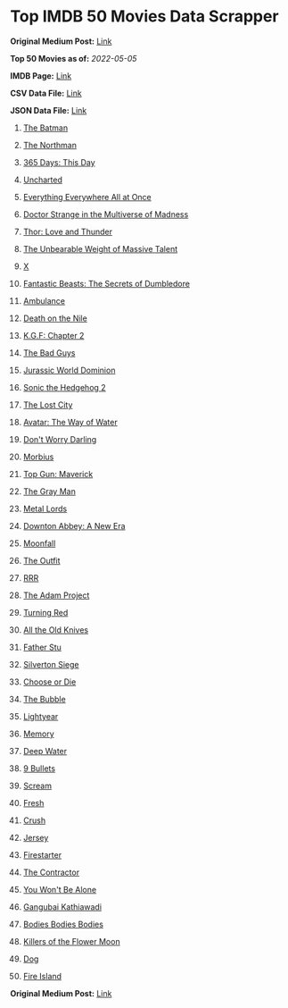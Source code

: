 # Top IMDB 50 Movies Data Scrapper

**Original Medium Post:** [Link](https://medium.com/@nishantsahoo/which-movie-should-i-watch-5c83a3c0f5b1) 

**Top 50 Movies as of:** _2022-05-05_

**IMDB Page:** [Link](http://www.imdb.com/search/title?release_date=2022,2022&title_type=feature)

**CSV Data File:** [Link](/Data/data.csv)

**JSON Data File:** [Link](/Data/data.json)

1. [The Batman](https://www.imdb.com/title/tt1877830/?ref_=adv_li_tt)

2. [The Northman](https://www.imdb.com/title/tt11138512/?ref_=adv_li_tt)

3. [365 Days: This Day](https://www.imdb.com/title/tt12996154/?ref_=adv_li_tt)

4. [Uncharted](https://www.imdb.com/title/tt1464335/?ref_=adv_li_tt)

5. [Everything Everywhere All at Once](https://www.imdb.com/title/tt6710474/?ref_=adv_li_tt)

6. [Doctor Strange in the Multiverse of Madness](https://www.imdb.com/title/tt9419884/?ref_=adv_li_tt)

7. [Thor: Love and Thunder](https://www.imdb.com/title/tt10648342/?ref_=adv_li_tt)

8. [The Unbearable Weight of Massive Talent](https://www.imdb.com/title/tt11291274/?ref_=adv_li_tt)

9. [X](https://www.imdb.com/title/tt13560574/?ref_=adv_li_tt)

10. [Fantastic Beasts: The Secrets of Dumbledore](https://www.imdb.com/title/tt4123432/?ref_=adv_li_tt)

11. [Ambulance](https://www.imdb.com/title/tt4998632/?ref_=adv_li_tt)

12. [Death on the Nile](https://www.imdb.com/title/tt7657566/?ref_=adv_li_tt)

13. [K.G.F: Chapter 2](https://www.imdb.com/title/tt10698680/?ref_=adv_li_tt)

14. [The Bad Guys](https://www.imdb.com/title/tt8115900/?ref_=adv_li_tt)

15. [Jurassic World Dominion](https://www.imdb.com/title/tt8041270/?ref_=adv_li_tt)

16. [Sonic the Hedgehog 2](https://www.imdb.com/title/tt12412888/?ref_=adv_li_tt)

17. [The Lost City](https://www.imdb.com/title/tt13320622/?ref_=adv_li_tt)

18. [Avatar: The Way of Water](https://www.imdb.com/title/tt1630029/?ref_=adv_li_tt)

19. [Don't Worry Darling](https://www.imdb.com/title/tt10731256/?ref_=adv_li_tt)

20. [Morbius](https://www.imdb.com/title/tt5108870/?ref_=adv_li_tt)

21. [Top Gun: Maverick](https://www.imdb.com/title/tt1745960/?ref_=adv_li_tt)

22. [The Gray Man](https://www.imdb.com/title/tt1649418/?ref_=adv_li_tt)

23. [Metal Lords](https://www.imdb.com/title/tt12141112/?ref_=adv_li_tt)

24. [Downton Abbey: A New Era](https://www.imdb.com/title/tt11703710/?ref_=adv_li_tt)

25. [Moonfall](https://www.imdb.com/title/tt5834426/?ref_=adv_li_tt)

26. [The Outfit](https://www.imdb.com/title/tt14114802/?ref_=adv_li_tt)

27. [RRR](https://www.imdb.com/title/tt8178634/?ref_=adv_li_tt)

28. [The Adam Project](https://www.imdb.com/title/tt2463208/?ref_=adv_li_tt)

29. [Turning Red](https://www.imdb.com/title/tt8097030/?ref_=adv_li_tt)

30. [All the Old Knives](https://www.imdb.com/title/tt3706352/?ref_=adv_li_tt)

31. [Father Stu](https://www.imdb.com/title/tt14439896/?ref_=adv_li_tt)

32. [Silverton Siege](https://www.imdb.com/title/tt18563148/?ref_=adv_li_tt)

33. [Choose or Die](https://www.imdb.com/title/tt11514780/?ref_=adv_li_tt)

34. [The Bubble](https://www.imdb.com/title/tt13610562/?ref_=adv_li_tt)

35. [Lightyear](https://www.imdb.com/title/tt10298810/?ref_=adv_li_tt)

36. [Memory](https://www.imdb.com/title/tt11827628/?ref_=adv_li_tt)

37. [Deep Water](https://www.imdb.com/title/tt2180339/?ref_=adv_li_tt)

38. [9 Bullets](https://www.imdb.com/title/tt13680520/?ref_=adv_li_tt)

39. [Scream](https://www.imdb.com/title/tt11245972/?ref_=adv_li_tt)

40. [Fresh](https://www.imdb.com/title/tt13403046/?ref_=adv_li_tt)

41. [Crush](https://www.imdb.com/title/tt15096128/?ref_=adv_li_tt)

42. [Jersey](https://www.imdb.com/title/tt5301942/?ref_=adv_li_tt)

43. [Firestarter](https://www.imdb.com/title/tt1798632/?ref_=adv_li_tt)

44. [The Contractor](https://www.imdb.com/title/tt10323676/?ref_=adv_li_tt)

45. [You Won't Be Alone](https://www.imdb.com/title/tt8296030/?ref_=adv_li_tt)

46. [Gangubai Kathiawadi](https://www.imdb.com/title/tt10083340/?ref_=adv_li_tt)

47. [Bodies Bodies Bodies](https://www.imdb.com/title/tt8110652/?ref_=adv_li_tt)

48. [Killers of the Flower Moon](https://www.imdb.com/title/tt5537002/?ref_=adv_li_tt)

49. [Dog](https://www.imdb.com/title/tt11252248/?ref_=adv_li_tt)

50. [Fire Island](https://www.imdb.com/title/tt15218000/?ref_=adv_li_tt)

**Original Medium Post:** [Link](https://medium.com/@nishantsahoo/which-movie-should-i-watch-5c83a3c0f5b1) 
